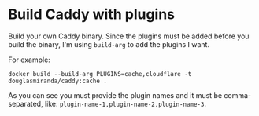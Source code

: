 # Build Caddy with plugins

Build your own Caddy binary. Since the plugins must be added before you build the binary,
I'm using ``build-arg`` to add the plugins I want.

For example:

```
docker build --build-arg PLUGINS=cache,cloudflare -t douglasmiranda/caddy:cache .
```

As you can see you must provide the plugin names and it must be comma-separated, like: ``plugin-name-1,plugin-name-2,plugin-name-3``.
